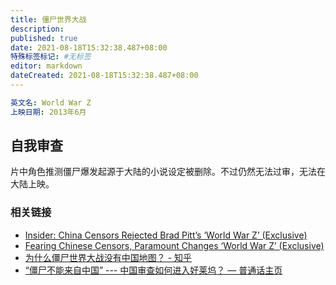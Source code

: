 ```yaml
---
title: 僵尸世界大战
description:
published: true
date: 2021-08-18T15:32:38.487+08:00
特殊标签标记: #无标签
editor: markdown
dateCreated: 2021-08-18T15:32:38.487+08:00
---
```


```YAML
英文名: World War Z
上映日期: 2013年6月
```

## 自我审查

片中角色推测僵尸爆发起源于大陆的小说设定被删除。不过仍然无法过审，无法在大陆上映。

### 相关链接

+ [Insider: China Censors Rejected Brad Pitt’s ‘World War Z’ (Exclusive)](https://web.archive.org/web/20210618131048if_/https://www.thewrap.com/brad-pitt-world-war-z-china-rejecting-zombie-apocalypse-95051/)
+ [Fearing Chinese Censors, Paramount Changes ‘World War Z’ (Exclusive)](https://web.archive.org/web/20210711023114if_/https://www.thewrap.com/fearing-chinese-censors-paramount-changes-world-war-z-exclusive-83316/)
+ [为什么僵尸世界大战没有中国地图？ - 知乎](https://web.archive.org/web/20210818074134/https://www.zhihu.com/question/333876243)
+ [“僵尸不能来自中国” --- 中国审查如何进入好莱坞？ — 普通话主页](https://web.archive.org/web/20210818074322/https://www.rfa.org/mandarin/yataibaodao/kejiaowen/jt-08062020165421.html)
